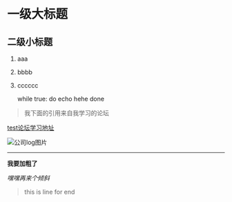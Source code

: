 # 一级大标题
##      二级小标题
1. aaa
2. bbbb
4. cccccc
 
	while true:
	  do echo hehe
	done




> 我下面的引用来自我学习的论坛

[test论坛学习地址](http://www.baidu.com)

![公司log图片](http://bbs.jfedu.net/static/image/common/jfedu.net.png)

***

**我要加粗了**

*嘿嘿再来个倾斜*

> this is line for end
